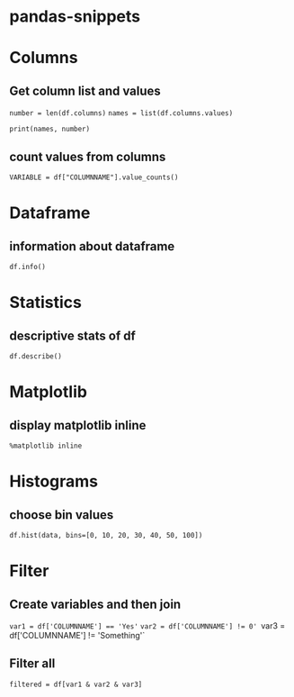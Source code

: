 # pandas-snippets

# Columns 

## Get column list and values

`number = len(df.columns)`
`names = list(df.columns.values)`

`print(names, number)`

## count values from columns

`VARIABLE = df["COLUMNNAME"].value_counts()`

# Dataframe
## information about dataframe
`df.info()`

# Statistics
## descriptive stats of df
`df.describe()`

# Matplotlib
## display matplotlib inline
`%matplotlib inline`

# Histograms
## choose bin values
`df.hist(data, bins=[0, 10, 20, 30, 40, 50, 100])`

# Filter

## Create variables and then join

`var1 = df['COLUMNNAME'] == 'Yes'`
`var2 = df['COLUMNNAME'] != 0'
`var3 = df['COLUMNNAME'] != 'Something'`

## Filter all
`filtered = df[var1 & var2 & var3]`
